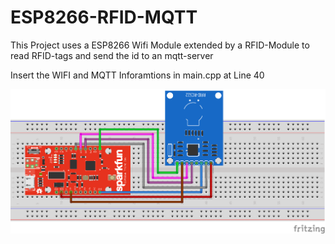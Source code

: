# ESP8266-RFID-MQTT
This Project uses a ESP8266 Wifi  Module extended by a RFID-Module to read RFID-tags and send the id to an mqtt-server

Insert the WIFI and MQTT Inforamtions in main.cpp at Line 40

![alt text](https://github.com/hermajul/ESP8266-RFID-MQTT/blob/master/img/Connection.png)


